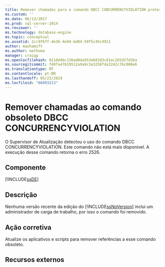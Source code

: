 ```yaml
---
title: Remover chamadas para o comando DBCC CONCURRENCYVIOLATION preterido | Microsoft Docs
ms.custom: ''
ms.date: 06/13/2017
ms.prod: sql-server-2014
ms.reviewer: ''
ms.technology: database-engine
ms.topic: conceptual
ms.assetid: 2cc9f6ff-de36-4e94-bd04-59f5c45c4911
author: mashamsft
ms.author: mathoma
manager: craigg
ms.openlocfilehash: 0110d4bc138ad0da953eb83d3c81ec265d2fd3ba
ms.sourcegitcommit: f40fa47619512a9a9c3e3258fda3242c76c008e6
ms.translationtype: MT
ms.contentlocale: pt-BR
ms.lasthandoff: 05/23/2019
ms.locfileid: "66093213"
---
```

# <a name="remove-calls-to-the-deprecated-dbcc-concurrencyviolation-command"></a>Remover chamadas ao comando obsoleto DBCC CONCURRENCYVIOLATION
  O Supervisor de Atualização detectou o uso do comando DBCC CONCURRENCYVIOLATION. Este comando não está mais disponível. A execução desse comando retorna o erro 2526.  
  
## <a name="component"></a>Componente  
 [!INCLUDE[ssDE](../../includes/ssde-md.md)]  
  
## <a name="description"></a>Descrição  
 Nenhuma versão recente da edição do [!INCLUDE[ssNoVersion](../../includes/ssnoversion-md.md)] inclui um administrador de carga de trabalho, por isso o comando foi removido.  
  
## <a name="corrective-action"></a>Ação corretiva  
 Atualize os aplicativos e scripts para remover referências a esse comando obsoleto.  
  
## <a name="external-resources"></a>Recursos externos  
  
